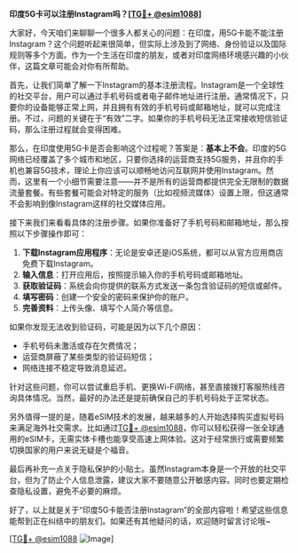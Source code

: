 **印度5G卡可以注册Instagram吗？[[TG💪+ @esim1088](https://t.me/s/esim1088)]**

大家好，今天咱们来聊聊一个很多人都关心的问题：在印度，用5G卡能不能注册Instagram？这个问题听起来很简单，但实际上涉及到了网络、身份验证以及国际规则等多个方面。作为一个生活在印度的朋友，或者对印度网络环境感兴趣的小伙伴，这篇文章可能会对你有所帮助。

首先，让我们简单了解一下Instagram的基本注册流程。Instagram是一个全球性的社交平台，用户可以通过手机号码或者电子邮件地址进行注册。通常情况下，只要你的设备能够正常上网，并且拥有有效的手机号码或邮箱地址，就可以完成注册。不过，问题的关键在于“有效”二字。如果你的手机号码无法正常接收短信验证码，那么注册过程就会变得困难。

那么，在印度使用5G卡是否会影响这个过程呢？答案是：**基本上不会**。印度的5G网络已经覆盖了多个城市和地区，只要你选择的运营商支持5G服务，并且你的手机也兼容5G技术，理论上你应该可以顺畅地访问互联网并使用Instagram。然而，这里有一个小细节需要注意——并不是所有的运营商都提供完全无限制的数据流量套餐。有些套餐可能会对特定的服务（比如视频流媒体）设置上限，但这通常不会影响到像Instagram这样的社交媒体应用。

接下来我们来看看具体的注册步骤。如果你准备好了手机号码和邮箱地址，那么按照以下步骤操作即可：

1. **下载Instagram应用程序**：无论是安卓还是iOS系统，都可以从官方应用商店免费下载Instagram。
2. **输入信息**：打开应用后，按照提示输入你的手机号码或邮箱地址。
3. **获取验证码**：系统会向你提供的联系方式发送一条包含验证码的短信或邮件。
4. **填写密码**：创建一个安全的密码来保护你的账户。
5. **完善资料**：上传头像、填写个人简介等信息。

如果你发现无法收到验证码，可能是因为以下几个原因：
- 手机号码未激活或存在欠费情况；
- 运营商屏蔽了某些类型的验证码短信；
- 网络连接不稳定导致消息延迟。

针对这些问题，你可以尝试重启手机、更换Wi-Fi网络，甚至直接拨打客服热线咨询具体情况。当然，最好的办法还是提前确保自己的手机号码处于正常状态。

另外值得一提的是，随着eSIM技术的发展，越来越多的人开始选择购买虚拟号码来满足海外社交需求。比如通过[TG💪+ @esim1088](https://t.me/s/esim1088)，你可以轻松获得一张全球通用的eSIM卡，无需实体卡槽也能享受高速上网体验。这对于经常旅行或需要频繁切换国家的用户来说无疑是个福音。

最后再补充一点关于隐私保护的小贴士。虽然Instagram本身是一个开放的社交平台，但为了防止个人信息泄露，建议大家不要随意公开敏感内容。同时也要定期检查隐私设置，避免不必要的麻烦。

好了，以上就是关于“印度5G卡能否注册Instagram”的全部内容啦！希望这些信息能帮到正在纠结中的朋友们。如果还有其他疑问的话，欢迎随时留言讨论哦~ 

[[TG💪+ @esim1088](https://t.me/s/esim1088) ![Image](https://i.postimg.cc/4NQfJmqS/Snipaste-2025-05-13-00-14-12.png)]